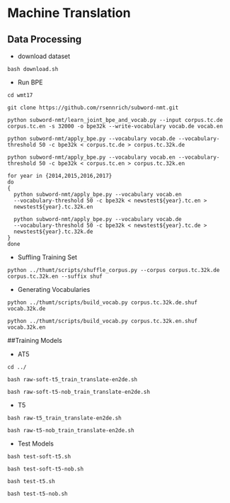 # Machine Translation

## Data Processing

-  download dataset

```
bash download.sh
```


- Run BPE

```
cd wmt17

git clone https://github.com/rsennrich/subword-nmt.git

python subword-nmt/learn_joint_bpe_and_vocab.py --input corpus.tc.de corpus.tc.en -s 32000 -o bpe32k --write-vocabulary vocab.de vocab.en

python subword-nmt/apply_bpe.py --vocabulary vocab.de --vocabulary-threshold 50 -c bpe32k < corpus.tc.de > corpus.tc.32k.de

python subword-nmt/apply_bpe.py --vocabulary vocab.en --vocabulary-threshold 50 -c bpe32k < corpus.tc.en > corpus.tc.32k.en

for year in {2014,2015,2016,2017}
do
{
  python subword-nmt/apply_bpe.py --vocabulary vocab.en
  --vocabulary-threshold 50 -c bpe32k < newstest${year}.tc.en >
  newstest${year}.tc.32k.en
  
  python subword-nmt/apply_bpe.py --vocabulary vocab.de
  --vocabulary-threshold 50 -c bpe32k < newstest${year}.tc.de >
  newstest${year}.tc.32k.de
}
done
```

- Suffling Training Set

```
python ../thumt/scripts/shuffle_corpus.py --corpus corpus.tc.32k.de corpus.tc.32k.en --suffix shuf
```

- Generating Vocabularies

```
python ../thumt/scripts/build_vocab.py corpus.tc.32k.de.shuf vocab.32k.de

python ../thumt/scripts/build_vocab.py corpus.tc.32k.en.shuf vocab.32k.en
```

##Training Models

- AT5

```
cd ../

bash raw-soft-t5_train_translate-en2de.sh

bash raw-soft-t5-nob_train_translate-en2de.sh
```

- T5

```
bash raw-t5_train_translate-en2de.sh

bash raw-t5-nob_train_translate-en2de.sh
```

- Test Models

```
bash test-soft-t5.sh

bash test-soft-t5-nob.sh

bash test-t5.sh

bash test-t5-nob.sh
```
